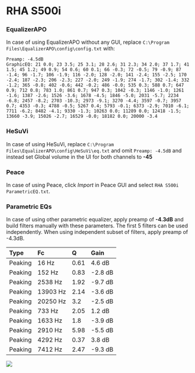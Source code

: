 # RHA S500i

### EqualizerAPO
In case of using EqualizerAPO without any GUI, replace `C:\Program Files\EqualizerAPO\config\config.txt`
with:
```
Preamp: -4.5dB
GraphicEQ: 21 0.0; 23 3.5; 25 3.1; 28 2.6; 31 2.3; 34 2.0; 37 1.7; 41 1.5; 45 1.2; 49 0.9; 54 0.6; 60 0.1; 66 -0.3; 72 -0.5; 79 -0.9; 87 -1.4; 96 -1.7; 106 -1.9; 116 -2.0; 128 -2.0; 141 -2.4; 155 -2.5; 170 -2.4; 187 -2.3; 206 -2.3; 227 -2.0; 249 -1.9; 274 -1.7; 302 -1.4; 332 -1.2; 365 -0.8; 402 -0.6; 442 -0.2; 486 -0.0; 535 0.3; 588 0.7; 647 0.9; 712 0.8; 783 1.0; 861 0.7; 947 0.3; 1042 -0.3; 1146 -1.0; 1261 -1.6; 1387 -2.6; 1526 -3.6; 1678 -4.5; 1846 -5.0; 2031 -5.7; 2234 -6.8; 2457 -8.2; 2703 -10.3; 2973 -9.1; 3270 -4.4; 3597 -0.7; 3957 0.7; 4353 -0.3; 4788 -0.5; 5267 0.4; 5793 -0.1; 6373 -2.9; 7010 -6.1; 7711 -6.2; 8482 -4.1; 9330 -1.3; 10263 0.0; 11289 0.0; 12418 -1.5; 13660 -3.9; 15026 -2.7; 16529 -0.0; 18182 0.0; 20000 -3.4
```

### HeSuVi
In case of using HeSuVi, replace `C:\Program Files\EqualizerAPO\config\HeSuVi\eq.txt` and omit `Preamp:
-4.5dB` and instead set Global volume in the UI for both channels to **-45**

### Peace
In case of using Peace, click *Import* in Peace GUI and select `RHA S500i ParametricEQ.txt`.

### Parametric EQs
In case of using other parametric equalizer, apply preamp of **-4.3dB** and build filters manually
with these parameters. The first 5 filters can be used independently.
When using independent subset of filters, apply preamp of -4.3dB.

| Type    | Fc       |    Q | Gain    |
|:--------|:---------|:-----|:--------|
| Peaking | 16 Hz    | 0.61 | 4.6 dB  |
| Peaking | 152 Hz   | 0.83 | -2.8 dB |
| Peaking | 2538 Hz  | 1.92 | -9.7 dB |
| Peaking | 13903 Hz | 2.14 | -3.6 dB |
| Peaking | 20250 Hz | 3.2  | -2.5 dB |
| Peaking | 733 Hz   | 2.05 | 1.2 dB  |
| Peaking | 1633 Hz  | 1.8  | -3.9 dB |
| Peaking | 2910 Hz  | 5.98 | -5.5 dB |
| Peaking | 4292 Hz  | 0.37 | 3.8 dB  |
| Peaking | 7412 Hz  | 2.47 | -9.3 dB |

![](https://raw.githubusercontent.com/jaakkopasanen/AutoEq/master/results/innerfidelity/sbaf-serious/RHA%20S500i/RHA%20S500i.png)